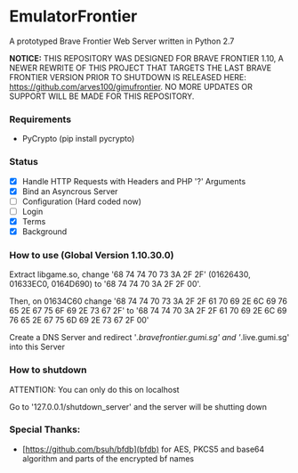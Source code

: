 # EmulatorFrontier

A prototyped Brave Frontier Web Server written in Python 2.7

**NOTICE:** THIS REPOSITORY WAS DESIGNED FOR BRAVE FRONTIER 1.10, A NEWER REWRITE OF THIS PROJECT THAT TARGETS THE LAST BRAVE FRONTIER VERSION PRIOR TO SHUTDOWN IS RELEASED HERE: https://github.com/arves100/gimufrontier. NO MORE UPDATES OR SUPPORT WILL BE MADE FOR THIS REPOSITORY.


### Requirements
 - PyCrypto (pip install pycrypto)

### Status
- [x] Handle HTTP Requests with Headers and PHP '?' Arguments
- [x] Bind an Asyncrous Server
- [ ] Configuration (Hard coded now)
- [ ] Login
- [x] Terms
- [x] Background
 
### How to use (Global Version 1.10.30.0)
 Extract libgame.so, change '68 74 74 70 73 3A 2F 2F' (01626430, 01633EC0, 0164D690) to '68 74 74 70 3A 2F 2F 00'.
 
 Then, on 01634C60 change
 '68 74 74 70 73 3A 2F 2F 61 70 69 2E 6C 69 76 65 2E 67 75 6F 69 2E 73 67 2F'
 to
 '68 74 74 70 3A 2F 2F 61 70 69 2E 6C 69 76 65 2E 67 75 6D 69 2E 73 67 2F 00'
 
 Create a DNS Server and redirect '*.bravefrontier.gumi.sg' and '*.live.gumi.sg' into this Server
 
### How to shutdown
 ATTENTION: You can only do this on localhost
 
 Go to '127.0.0.1/shutdown_server' and the server will be shutting down

### Special Thanks:
 - [https://github.com/bsuh/bfdb](bfdb) for AES, PKCS5 and base64 algorithm and parts of the encrypted bf names

